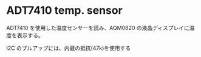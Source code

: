# ADT7410 temp. sensor

ADT7410 を使用した温度センサーを読み、AQM0820 の液晶ディスプレイに温度を表示する。

I2C のプルアップには、内蔵の抵抗(47k)を使用する
